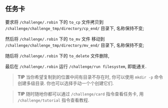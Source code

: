 ## 任务卡

要求将 `/challenge/.robin` 下的 `to_cp` 文件拷贝到 `/challenge/challenge_tmp/directory/cp_end/` 目录下, 名称保持不变;

然后将  `/challenge/.robin` 下的 `to_mv` 文件 移动到  `/challenge/challenge_tmp/directory/mv_end/` 目录下, 名称保持不变;

随后将 `/challenge/.robin` 下的 `to_delete` 文件删除,

最后在 `/challenge/.robin` 运行 `/challenge/run filesystem`, 即能通关.

> **TIP** 当你希望复制到的位置中间有目录不存在时, 你可以使用 `mkdir -p` 命令创建多级目录. 你也可以选择手动一个个创建它们.

> **TIP** 随时随地你都可以通过 `/challenge/card` 指令查看任务卡, 用 `/challenge/tutorial` 指令查看教程.